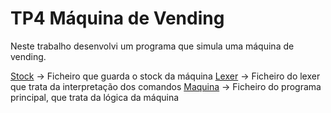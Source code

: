 # TP4 Máquina de Vending
Neste trabalho desenvolvi um programa que simula uma máquina de vending.

[Stock](stock.json) -> Ficheiro que guarda o stock da máquina
[Lexer](lexer.py) -> Ficheiro do lexer que trata da interpretação dos comandos
[Maquina](maquina.py) -> Ficheiro do programa principal, que trata da lógica da máquina
